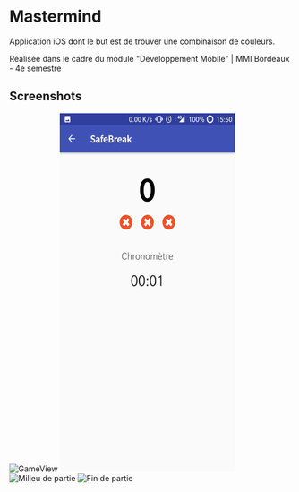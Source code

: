 # Mastermind
Application iOS dont le but est de trouver une combinaison de couleurs. 

Réalisée dans le cadre du module "Développement Mobile" | MMI Bordeaux - 4e semestre 

## Screenshots
<img src="https://raw.githubusercontent.com/SebouChu/Mastermind/master/SCREENSHOTS/Screen Shot 2018-03-22 at 22.32.01.jpg" alt="GameView" width="360" height="640"> <img src="https://raw.githubusercontent.com/SebouChu/SafeBreak/master/SCREENSHOTS/Screenshot_20171117-155008.jpg" alt="Partie en cours" width="313" height="640">
<img src="https://raw.githubusercontent.com/SebouChu/Mastermind/master/SCREENSHOTS/Screenshot_20171117-155020.jpg" alt="Milieu de partie" width="360" height="640"> <img src="https://raw.githubusercontent.com/SebouChu/SafeBreak/master/SCREENSHOTS/Screen Shot 2018-03-22 at 22.35.02.jpg" alt="Fin de partie" width="313" height="640">
